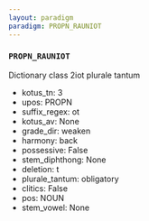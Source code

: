 ```yaml
---
layout: paradigm
paradigm: PROPN_RAUNIOT
---
```

### ` PROPN_RAUNIOT `

Dictionary class 2iot plurale tantum
* kotus_tn: 3
* upos: PROPN
* suffix_regex: ot
* kotus_av: None
* grade_dir: weaken
* harmony: back
* possessive: False
* stem_diphthong: None
* deletion: t
* plurale_tantum: obligatory
* clitics: False
* pos: NOUN
* stem_vowel: None
